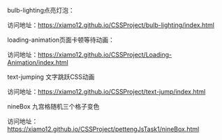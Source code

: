 bulb-lighting点亮灯泡：

访问地址：https://xiamo12.github.io/CSSProject/bulb-lighting/index.html

loading-animation页面卡顿等待动画：

访问地址：https://xiamo12.github.io/CSSProject/Loading-Animation/index.html

text-jumping 文字跳跃CSS动画

访问地址：https://xiamo12.github.io/CSSProject/text-jump/index.html

nineBox 九宫格随机三个格子变色

访问地址：https://xiamo12.github.io/CSSProject/pettengJsTask1/nineBox.html
